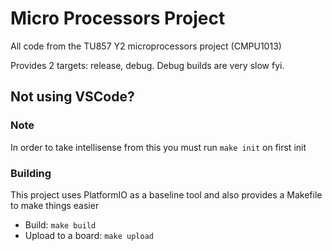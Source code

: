 # Micro Processors Project

All code from the TU857 Y2 microprocessors project (CMPU1013)

Provides 2 targets: release, debug.
Debug builds are very slow fyi.

## Not using VSCode?

### Note

In order to take intellisense from this you must run `make init` on first init

### Building

This project uses PlatformIO as a baseline tool and also provides a Makefile to make things easier

- Build: `make build`
- Upload to a board: `make upload`
